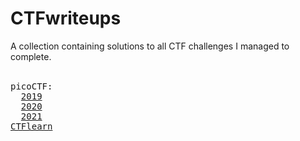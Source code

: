 # CTFwriteups
A collection containing solutions to all CTF challenges I managed to complete.
<br><br>
<pre>
picoCTF:
  <a href="./picoCTF/2019">2019</a>
  <a href="./picoCTF/2020">2020</a>
  <a href="./picoCTF/2021">2021</a>
<a href="./CTFlearn">CTFlearn</a>
</pre>
